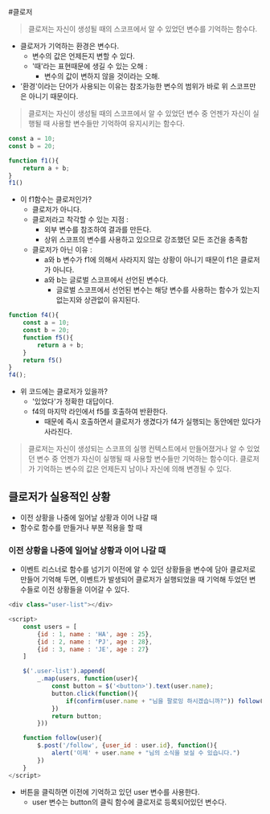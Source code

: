 
#클로저 

> 클로저는 자신이 생성될 때의 스코프에서 알 수 있었던 변수를 기억하는 함수다.

- 클로저가 기억하는 환경은 변수다. 
	- 변수의 값은 언제든지 변할 수 있다. 
	- '때'라는 표현때문에 생길 수 있는 오해 : 
		- 변수의 값이 변하지 않을 것이라는 오해.
- '환경'이라는 단어가 사용되는 이유는 참조가능한 변수의 범위가 바로 위 스코프만은 아니기 때문이다. 

> 클로저는 자신이 생성될 때의 스코프에서 알 수 있었던 변수 중 언젠가 자신이 실행될 때 사용할 변수들만 기억하여 유지시키는 함수다. 


```javascript
const a = 10;
const b = 20;

function f1(){
	return a + b;
}
f1()
```


- 이 f1함수는 클로저인가? 
	- 클로저가 아니다. 
	- 클로저라고 착각할 수 있는 지점 : 
		- 외부 변수를 참조하여 결과를 만든다. 
		- 상위 스코프의 변수를 사용하고 있으므로 강조했던 모든 조건을 충족함 
	- 클로저가 아닌 이유 : 
		- a와 b 변수가 f1에 의해서 사라지지 않는 상황이 아니기 때문이 f1은 클로저가 아니다. 
		- a와 b는 글로벌 스코프에서 선언된 변수다. 
			- 글로벌 스코프에서 선언된 변수는 해당 변수를 사용하는 함수가 있는지 없는지와 상관없이 유지된다. 


```javascript
function f4(){
	const a = 10;
	const b = 20;
	function f5(){
		return a + b;
	}
	return f5()
}
f4();
```


- 위 코드에는 클로저가 있을까?   
	- '있었다'가 정확한 대답이다. 
	- f4의 마지막 라인에서 f5를 호출하여 반환한다. 
		- 때문에 즉시 호출하면서 클로저가 생겼다가 f4가 실행되는 동안에만 있다가 사라진다. 



> 클로저는 자신이 생성되는 스코프의 실행 컨텍스트에서 만들어졌거나 알 수 있었던 변수 중 언젠가 자신이 실행될 때 사용할 변수들만 기억하는 함수이다. 클로저가 기억하는 변수의 값은 언제든지 남이나 자신에 의해 변경될 수 있다. 




## 클로저가 실용적인 상황 

- 이전 상황을 나중에 일어날 상황과 이어 나갈 때
- 함수로 함수를 만들거나 부분 적용을 할 때 


### 이전 상황을 나중에 일어날 상황과 이어 나갈 때 

- 이벤트 리스너로 함수를 넘기기 이전에 알 수 있던 상황들을 변수에 담아 클로저로 만들어 기억해 두면, 이벤트가 발생되어 클로저가 실행되었을 때 기억해 두었던 변수들로 이전 상황들을 이어갈 수 있다. 

```javascript
<div class="user-list"></div>

<script>
	const users = [
		{id : 1, name : 'HA', age : 25},
		{id : 2, name : 'PJ', age : 28},
		{id : 3, name : 'JE', age : 27}
	]

	$('.user-list').append(
		_.map(users, function(user){
			const button = $('<button>').text(user.name);
			button.click(function(){
				if(confirm(user.name + "님을 팔로잉 하시겠습니까?")) follow(user);
			})
			return button;
		}))

	function follow(user){
		$.post('/follow', {user_id : user.id}, function(){
			alert('이제' + user.name + "님의 소식을 보실 수 있습니다.")
		})
	}
</script>
```


- 버튼을 클릭하면 이전에 기억하고 있던 user 변수를 사용한다. 
	- user 변수는 button의 클릭 함수에 클로저로 등록되어있던 변수다. 